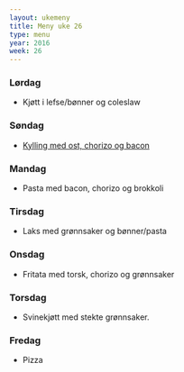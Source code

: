 ```yaml
---
layout: ukemeny
title: Meny uke 26
type: menu
year: 2016
week: 26
---
```


### Lørdag

- Kjøtt i lefse/bønner og coleslaw

### Søndag

- [Kylling med ost, chorizo og bacon](http://www.godt.no/#!/oppskrift/7580/kyllingbryst-med-chorizo-og-ost)

### Mandag

- Pasta med bacon, chorizo og brokkoli

### Tirsdag

- Laks med grønnsaker og bønner/pasta

### Onsdag

- Fritata med torsk, chorizo og grønnsaker

### Torsdag

- Svinekjøtt med stekte grønnsaker.

### Fredag

- Pizza


